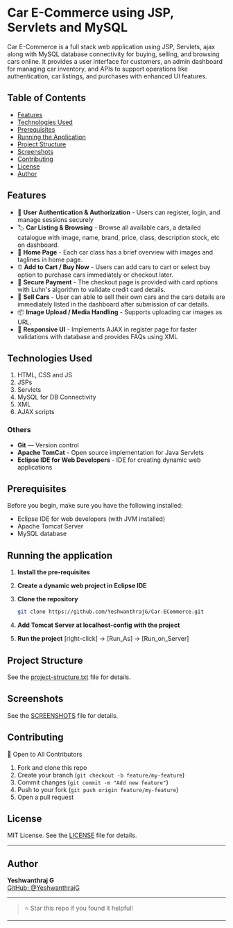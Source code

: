 # Car E-Commerce using JSP, Servlets and MySQL

Car E-Commerce is a full stack web application using JSP, Servlets, ajax along with MySQL database connectivity for buying, selling, and browsing cars online. It provides a user interface for customers, an admin dashboard for managing car inventory, and APIs to support operations like authentication, car listings, and purchases with enhanced UI features.

## Table of Contents

- [Features](#features)  
- [Technologies Used](#technologies-used)  
- [Prerequisites](#prerequisites)  
- [Running the Application](#running-the-application)  
- [Project Structure](#project-structure)  
- [Screenshots](#screenshots)  
- [Contributing](#contributing)  
- [License](#license)  
- [Author](#author)  

## Features

- 🔐 **User Authentication & Authorization** - Users can register, login, and manage sessions securely  
- 🏷️ **Car Listing & Browsing** - Browse all available cars, a detailed catalogue with image, name, brand, price, class, description stock, etc on dashboard.  
- 📄 **Home Page** - Each car class has a brief overview with images and taglines in home page.
- ⏰ **Add to Cart / Buy Now** - Users can add cars to cart or select buy option to purchase cars immediately or checkout later.
- 🛒 **Secure Payment** - The checkout page is provided with card options with Luhn's algorithm to validate credit card details.
- 🔄 **Sell Cars** - User can able to sell their own cars and the cars details are immediately listed in the dashboard after submission of car details.
- 📦 **Image Upload / Media Handling** - Supports uploading car images as URL. 
- 📱 **Responsive UI** - Implements AJAX in register page for faster validations with database and provides FAQs using XML  

## Technologies Used

1. HTML, CSS and JS
2. JSPs
3. Servlets
4. MySQL for DB Connectivity
5. XML 
6. AJAX scripts

### Others

- **Git** — Version control  
- **Apache TomCat** - Open source implementation for Java Servlets
- **Eclipse IDE for Web Developers** - IDE for creating dynamic web applications

## Prerequisites

Before you begin, make sure you have the following installed:

- Eclipse IDE for web developers (with JVM installed)
- Apache Tomcat Server
- MySQL database

## Running the application

1. **Install the pre-requisites**

2. **Create a dynamic web project in Eclipse IDE**

3. **Clone the repository**  
   ```bash
   git clone https://github.com/YeshwanthrajG/Car‑ECommerce.git
   ```

4. **Add Tomcat Server at localhost-config with the project**

5. **Run the project**
    [right-click] -> [Run_As] -> [Run_on_Server]

## Project Structure

See the [project-structure.txt](project-structure.txt) file for details.

## Screenshots

See the [SCREENSHOTS](screenshots.md) file for details.

## Contributing

📢 Open to All Contributors

1. Fork and clone this repo
2. Create your branch (`git checkout -b feature/my-feature`)
3. Commit changes (`git commit -m "Add new feature"`)
4. Push to your fork (`git push origin feature/my-feature`)
5. Open a pull request

## License

MIT License. See the [LICENSE](LICENSE) file for details.

---

## Author

**Yeshwanthraj G**  
[GitHub: @YeshwanthrajG](https://github.com/YeshwanthrajG)

---

> ⭐ Star this repo if you found it helpful!

---